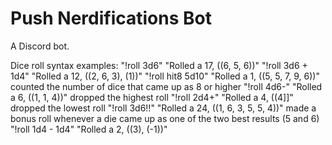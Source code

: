 # Push Nerdifications Bot
A Discord bot.

Dice roll syntax examples:
"!roll 3d6"		"Rolled a 17, ((6, 5, 6))"
"!roll 3d6 + 1d4"	"Rolled a 12, ((2, 6, 3), (1))"
"!roll hit8 5d10"	"Rolled a 1, ((5, 5, 7, 9, 6))"		counted the number of dice that came up as 8 or higher
"!roll 4d6-"		"Rolled a 6, ((1, 1, 4))"		dropped the highest roll
"!roll 2d4+"		"Rolled a 4, ((4]]"			dropped the lowest roll
"!roll 3d6!!"		"Rolled a 24, ((1, 6, 3, 5, 5, 4))"	made a bonus roll whenever a die came up as one of the two best results (5 and 6)
"!roll 1d4 - 1d4"	"Rolled a 2, ((3), (-1))"

